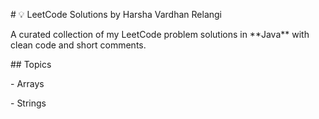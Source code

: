 \# 💡 LeetCode Solutions by Harsha Vardhan Relangi



A curated collection of my LeetCode problem solutions in \*\*Java\*\* with clean code and short comments.



\## Topics

\- Arrays

\- Strings

